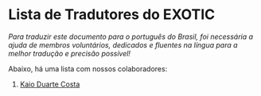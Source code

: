 # Lista de Tradutores do EXOTIC

*Para traduzir este documento para o português do Brasil, foi necessária a ajuda de membros voluntários, dedicados e fluentes na língua para a melhor tradução e precisão possível!*

Abaixo, há uma lista com nossos colaboradores:

1. [Kaio Duarte Costa](https://github.com/kaiodcosta)
